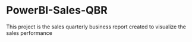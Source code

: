 # PowerBI-Sales-QBR
This project is the sales quarterly business report created to visualize the sales performance 
